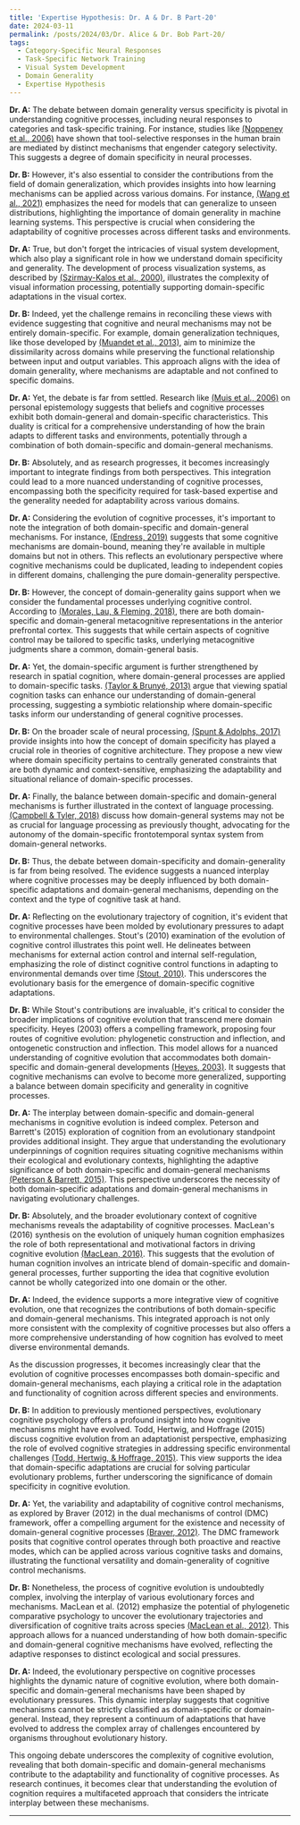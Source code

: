 ```yaml
---
title: 'Expertise Hypothesis: Dr. A & Dr. B Part-20'
date: 2024-03-11
permalink: /posts/2024/03/Dr. Alice & Dr. Bob Part-20/
tags:
  - Category-Specific Neural Responses
  - Task-Specific Network Training
  - Visual System Development
  - Domain Generality
  - Expertise Hypothesis
---
```


**Dr. A:** The debate between domain generality versus specificity is pivotal in understanding cognitive processes, including neural responses to categories and task-specific training. For instance, studies like [(Noppeney et al., 2006)](https://consensus.app/papers/mechanisms-responses-noppeney/246b39ae277d5c64934671cdabf4dcf5/?utm_source=chatgpt) have shown that tool-selective responses in the human brain are mediated by distinct mechanisms that engender category selectivity. This suggests a degree of domain specificity in neural processes.

**Dr. B:** However, it's also essential to consider the contributions from the field of domain generalization, which provides insights into how learning mechanisms can be applied across various domains. For instance, [(Wang et al., 2021)](https://consensus.app/papers/generalizing-unseen-domains-survey-domain-wang/7a468cd0bc195f16aafd3a292a926d41/?utm_source=chatgpt) emphasizes the need for models that can generalize to unseen distributions, highlighting the importance of domain generality in machine learning systems. This perspective is crucial when considering the adaptability of cognitive processes across different tasks and environments.

**Dr. A:** True, but don't forget the intricacies of visual system development, which also play a significant role in how we understand domain specificity and generality. The development of process visualization systems, as described by [(Szirmay-Kalos et al., 2000)](https://consensus.app/papers/development-process-visualization-systems-szirmaykalos/c734da6c4d30576f8f68b8c80518f83d/?utm_source=chatgpt), illustrates the complexity of visual information processing, potentially supporting domain-specific adaptations in the visual cortex.

**Dr. B:** Indeed, yet the challenge remains in reconciling these views with evidence suggesting that cognitive and neural mechanisms may not be entirely domain-specific. For example, domain generalization techniques, like those developed by [(Muandet et al., 2013)](https://consensus.app/papers/domain-generalization-invariant-feature-representation-muandet/a001bb7bc839549588fe9a8521091bfa/?utm_source=chatgpt), aim to minimize the dissimilarity across domains while preserving the functional relationship between input and output variables. This approach aligns with the idea of domain generality, where mechanisms are adaptable and not confined to specific domains.

**Dr. A:** Yet, the debate is far from settled. Research like [(Muis et al., 2006)](https://consensus.app/papers/domaingenerality-domainspecificity-personal-muis/9d11c8bd51c95b62aedd368ebef5bbee/?utm_source=chatgpt) on personal epistemology suggests that beliefs and cognitive processes exhibit both domain-general and domain-specific characteristics. This duality is critical for a comprehensive understanding of how the brain adapts to different tasks and environments, potentially through a combination of both domain-specific and domain-general mechanisms.

**Dr. B:** Absolutely, and as research progresses, it becomes increasingly important to integrate findings from both perspectives. This integration could lead to a more nuanced understanding of cognitive processes, encompassing both the specificity required for task-based expertise and the generality needed for adaptability across various domains.

**Dr. A:** Considering the evolution of cognitive processes, it's important to note the integration of both domain-specific and domain-general mechanisms. For instance, [(Endress, 2019)](https://consensus.app/papers/duplications-domaingenerality-endress/31012ca0645c50999784d785f9f0bdda/?utm_source=chatgpt) suggests that some cognitive mechanisms are domain-bound, meaning they're available in multiple domains but not in others. This reflects an evolutionary perspective where cognitive mechanisms could be duplicated, leading to independent copies in different domains, challenging the pure domain-generality perspective.

**Dr. B:** However, the concept of domain-generality gains support when we consider the fundamental processes underlying cognitive control. According to [(Morales, Lau, & Fleming, 2018)](https://consensus.app/papers/domaingeneral-domainspecific-patterns-activity-morales/96ca6d1f77785ff5b298d8e90762dfea/?utm_source=chatgpt), there are both domain-specific and domain-general metacognitive representations in the anterior prefrontal cortex. This suggests that while certain aspects of cognitive control may be tailored to specific tasks, underlying metacognitive judgments share a common, domain-general basis.

**Dr. A:** Yet, the domain-specific argument is further strengthened by research in spatial cognition, where domain-general processes are applied to domain-specific tasks. [(Taylor & Brunyé, 2013)](https://consensus.app/papers/cognition-spatial-cognition-domaingeneral-within-taylor/613b98ce7cb65cf6b0d2cdbb3894b9e4/?utm_source=chatgpt) argue that viewing spatial cognition tasks can enhance our understanding of domain-general processing, suggesting a symbiotic relationship where domain-specific tasks inform our understanding of general cognitive processes.

**Dr. B:** On the broader scale of neural processing, [(Spunt & Adolphs, 2017)](https://consensus.app/papers/look-domain-specificity-insights-neuroscience-spunt/43c66b3fa97259f39c89fae26919dc14/?utm_source=chatgpt) provide insights into how the concept of domain specificity has played a crucial role in theories of cognitive architecture. They propose a new view where domain specificity pertains to centrally generated constraints that are both dynamic and context-sensitive, emphasizing the adaptability and situational reliance of domain-specific processes.

**Dr. A:** Finally, the balance between domain-specific and domain-general mechanisms is further illustrated in the context of language processing. [(Campbell & Tyler, 2018)](https://consensus.app/papers/languagerelated-systems-brain-campbell/a3507ac4e2595a23a76e0617138347b4/?utm_source=chatgpt) discuss how domain-general systems may not be as crucial for language processing as previously thought, advocating for the autonomy of the domain-specific frontotemporal syntax system from domain-general networks.

**Dr. B:** Thus, the debate between domain-specificity and domain-generality is far from being resolved. The evidence suggests a nuanced interplay where cognitive processes may be deeply influenced by both domain-specific adaptations and domain-general mechanisms, depending on the context and the type of cognitive task at hand.

**Dr. A:** Reflecting on the evolutionary trajectory of cognition, it's evident that cognitive processes have been molded by evolutionary pressures to adapt to environmental challenges. Stout's (2010) examination of the evolution of cognitive control illustrates this point well. He delineates between mechanisms for external action control and internal self-regulation, emphasizing the role of distinct cognitive control functions in adapting to environmental demands over time [(Stout, 2010)](https://consensus.app/papers/evolution-cognitive-control-stout/15fc7d30708459aa98528cb064059d3e/?utm_source=chatgpt). This underscores the evolutionary basis for the emergence of domain-specific cognitive adaptations.

**Dr. B:** While Stout's contributions are invaluable, it's critical to consider the broader implications of cognitive evolution that transcend mere domain specificity. Heyes (2003) offers a compelling framework, proposing four routes of cognitive evolution: phylogenetic construction and inflection, and ontogenetic construction and inflection. This model allows for a nuanced understanding of cognitive evolution that accommodates both domain-specific and domain-general developments [(Heyes, 2003)](https://consensus.app/papers/four-routes-evolution-heyes/0c4265d19d905fb79e6de7a1066e3898/?utm_source=chatgpt). It suggests that cognitive mechanisms can evolve to become more generalized, supporting a balance between domain specificity and generality in cognitive processes.

**Dr. A:** The interplay between domain-specific and domain-general mechanisms in cognitive evolution is indeed complex. Peterson and Barrett's (2015) exploration of cognition from an evolutionary standpoint provides additional insight. They argue that understanding the evolutionary underpinnings of cognition requires situating cognitive mechanisms within their ecological and evolutionary contexts, highlighting the adaptive significance of both domain-specific and domain-general mechanisms [(Peterson & Barrett, 2015)](https://consensus.app/papers/cognition-evolution-peterson/e0bac19fa2c851908c6a8ea1f1846ef6/?utm_source=chatgpt). This perspective underscores the necessity of both domain-specific adaptations and domain-general mechanisms in navigating evolutionary challenges.

**Dr. B:** Absolutely, and the broader evolutionary context of cognitive mechanisms reveals the adaptability of cognitive processes. MacLean's (2016) synthesis on the evolution of uniquely human cognition emphasizes the role of both representational and motivational factors in driving cognitive evolution [(MacLean, 2016)](https://consensus.app/papers/unraveling-evolution-uniquely-cognition-maclean/27aa21cc2aac500d812caf112c745e32/?utm_source=chatgpt). This suggests that the evolution of human cognition involves an intricate blend of domain-specific and domain-general processes, further supporting the idea that cognitive evolution cannot be wholly categorized into one domain or the other.

**Dr. A:** Indeed, the evidence supports a more integrative view of cognitive evolution, one that recognizes the contributions of both domain-specific and domain-general mechanisms. This integrated approach is not only more consistent with the complexity of cognitive processes but also offers a more comprehensive understanding of how cognition has evolved to meet diverse environmental demands.

As the discussion progresses, it becomes increasingly clear that the evolution of cognitive processes encompasses both domain-specific and domain-general mechanisms, each playing a critical role in the adaptation and functionality of cognition across different species and environments.

**Dr. B:** In addition to previously mentioned perspectives, evolutionary cognitive psychology offers a profound insight into how cognitive mechanisms might have evolved. Todd, Hertwig, and Hoffrage (2015) discuss cognitive evolution from an adaptationist perspective, emphasizing the role of evolved cognitive strategies in addressing specific environmental challenges [(Todd, Hertwig, & Hoffrage, 2015)](https://consensus.app/papers/cognitive-psychology-todd/c7da055551a05f4b8ab38875562bd489/?utm_source=chatgpt). This view supports the idea that domain-specific adaptations are crucial for solving particular evolutionary problems, further underscoring the significance of domain specificity in cognitive evolution.

**Dr. A:** Yet, the variability and adaptability of cognitive control mechanisms, as explored by Braver (2012) in the dual mechanisms of control (DMC) framework, offer a compelling argument for the existence and necessity of domain-general cognitive processes [(Braver, 2012)](https://consensus.app/papers/nature-control-mechanisms-framework-braver/7024f31297e552a4a440187a6ab795a8/?utm_source=chatgpt). The DMC framework posits that cognitive control operates through both proactive and reactive modes, which can be applied across various cognitive tasks and domains, illustrating the functional versatility and domain-generality of cognitive control mechanisms.

**Dr. B:** Nonetheless, the process of cognitive evolution is undoubtedly complex, involving the interplay of various evolutionary forces and mechanisms. MacLean et al. (2012) emphasize the potential of phylogenetic comparative psychology to uncover the evolutionary trajectories and diversification of cognitive traits across species [(MacLean et al., 2012)](https://consensus.app/papers/cognition-evolve-phylogenetic-comparative-psychology-maclean/e0ca056c9e1d5b2fb5fab721830f5a77/?utm_source=chatgpt). This approach allows for a nuanced understanding of how both domain-specific and domain-general cognitive mechanisms have evolved, reflecting the adaptive responses to distinct ecological and social pressures.

**Dr. A:** Indeed, the evolutionary perspective on cognitive processes highlights the dynamic nature of cognitive evolution, where both domain-specific and domain-general mechanisms have been shaped by evolutionary pressures. This dynamic interplay suggests that cognitive mechanisms cannot be strictly classified as domain-specific or domain-general. Instead, they represent a continuum of adaptations that have evolved to address the complex array of challenges encountered by organisms throughout evolutionary history.

This ongoing debate underscores the complexity of cognitive evolution, revealing that both domain-specific and domain-general mechanisms contribute to the adaptability and functionality of cognitive processes. As research continues, it becomes clear that understanding the evolution of cognition requires a multifaceted approach that considers the intricate interplay between these mechanisms.

---